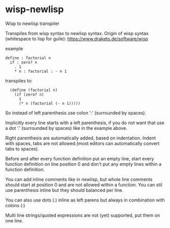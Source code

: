 # wisp-newlisp
Wisp to newlisp transpiler 


Transpiles from wisp syntax to newlisp syntax.
Origin of wisp syntax (whitespace to lisp for guile):  https://www.draketo.de/software/wisp


example 
```
define : factorial n 
  if : zero? n
    . 1
    * n : factorial : - n 1
```
transpiles to:
```
  (define (factorial n)
    (if (zero? n)
      1
      (* n (factorial (- n 1)))))
 ```

So instead of left parenthesis use colon  ':' (surrounded by spaces).

Implicitly every line starts with a left parenthesis, if you do not want 
that use a dot '.' (surrounded by spaces) like in the example above.

Right parenthesis are automatically added, based on indentation.
Indent with spaces, tabs are not allowed.(most editors can automatically convert tabs to spaces).

Before and after every function definition put an empty line, 
start every function definition on line position 0 and don't put any 
empty lines within a function definition.

You can add inline comments like in newlisp, but whole line comments 
should start at position 0 and are not allowed within a function. You can stil use parenthesis inline 
but they should balanced per line. 

You can also use dots (.) inline as 
left parens but always in combination with colons (:)

Multi line strings/quoted expressions are not (yet) supported, put them on one line.
